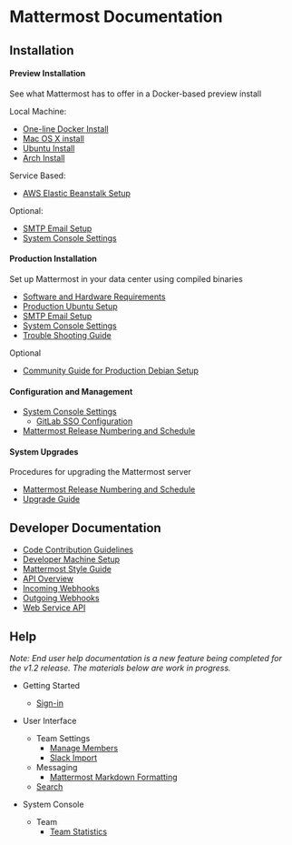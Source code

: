 # Mattermost Documentation 

## Installation 

#### Preview Installation
See what Mattermost has to offer in a Docker-based preview install

Local Machine: 
- [One-line Docker Install](install/Docker-Single-Container.md#one-line-docker-install)
- [Mac OS X install](install/Docker-Single-Container.md#mac-osx)
- [Ubuntu Install](install/Docker-Single-Container.md#ubuntu)
- [Arch Install](install/Docker-Single-Container.md#arch)

Service Based: 
- [AWS Elastic Beanstalk Setup](install/Amazon-Elastic-Beanstalk.md)

Optional:
- [SMTP Email Setup](install/SMTP-Email-Setup.md)
- [System Console Settings](install/Configuration-Settings.md)

#### Production Installation
Set up Mattermost in your data center using compiled binaries
- [Software and Hardware Requirements](install/Requirements.md)
- [Production Ubuntu Setup](install/Production-Ubuntu.md)
- [SMTP Email Setup](install/SMTP-Email-Setup.md)
- [System Console Settings](install/Configuration-Settings.md)
- [Trouble Shooting Guide](install/Troubleshooting.md)

Optional
- [Community Guide for Production Debian Setup](install/Production-Debian.md)

#### Configuration and Management 
- [System Console Settings](install/Configuration-Settings.md)
  - [GitLab SSO Configuration](integrations/Single-Sign-On/Gitlab.md) 
- [Mattermost Release Numbering and Schedule](install/Release-Numbering.md)

#### System Upgrades
Procedures for upgrading the Mattermost server
- [Mattermost Release Numbering and Schedule](install/Release-Numbering.md)
- [Upgrade Guide](install/Upgrade-Guide.md)

## Developer Documentation 

- [Code Contribution Guidelines](https://github.com/mattermost/platform/blob/master/CONTRIBUTING.md)
- [Developer Machine Setup](developer/Setup.md)
- [Mattermost Style Guide](developer/Style-Guide.md)
- [API Overview](developer/API.md)
 - [Incoming Webhooks](integrations/webhooks/Incoming-Webhooks.md) 
 - [Outgoing Webhooks](integrations/webhooks/Outgoing-Webhooks.md) 
 - [Web Service API](developer/API-Web-Service.md)

## Help

_Note: End user help documentation is a new feature being completed for the v1.2 release. The materials below are work in progress._

- Getting Started
   - [Sign-in](help/Sign-in.md)

- User Interface
   - Team Settings 
     - [Manage Members](help/Manage-Members.md)
     - [Slack Import](help/Slack-Import.md)
   - Messaging
     - [Mattermost Markdown Formatting](usage/Markdown.md)
   - [Search](help/Search.md)
     
- System Console
  - Team
    - [Team Statistics](help/Team-Statistics.md)

